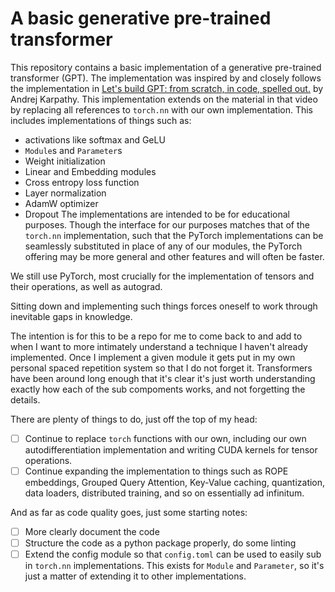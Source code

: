 # A basic generative pre-trained transformer

This repository contains a basic implementation of a generative pre-trained
transformer (GPT). The implementation was inspired by and closely follows the
implementation in [Let's build GPT: from scratch, in code, spelled
out.](https://www.youtube.com/watch?v=kCc8FmEb1nY) by Andrej Karpathy. This
implementation extends on the material in that video by replacing all
references to `torch.nn` with our own implementation. This includes
implementations of things such as:
- activations like softmax and GeLU
- `Module`s and `Parameter`s
- Weight initialization
- Linear and Embedding modules
- Cross entropy loss function
- Layer normalization
- AdamW optimizer
- Dropout
The implementations are intended to be for educational purposes. Though the
interface for our purposes matches that of the `torch.nn` implementation, such
that the PyTorch implementations can be seamlessly substituted in place of any
of our modules, the PyTorch offering may be more general and other features and
will often be faster.

We still use PyTorch, most crucially for the implementation of tensors and
their operations, as well as autograd.

Sitting down and implementing such things forces oneself to work through
inevitable gaps in knowledge.

The intention is for this to be a repo for me to come back to and add to when I want to
more intimately understand a technique I haven't already implemented. Once I
implement a given module it gets put in my own personal spaced repetition
system so that I do not forget it. Transformers have been around long enough
that it's clear it's just worth understanding exactly how each of the sub
compoments works, and not forgetting the details.

There are plenty of things to do, just off the top of my head:
- [ ] Continue to replace `torch` functions with our own, including our own
  autodifferentiation implementation and writing CUDA kernels for tensor
  operations.
- [ ] Continue expanding the implementation to things such as ROPE embeddings,
  Grouped Query Attention, Key-Value caching, quantization, data loaders,
  distributed training, and so on
  essentially ad infinitum.

And as far as code quality goes, just some starting notes:
- [ ] More clearly document the code
- [ ] Structure the code as a python package properly, do some linting
- [ ] Extend the config module so that `config.toml` can be used to easily sub
  in `torch.nn` implementations. This exists for `Module` and `Parameter`, so
  it's just a matter of extending it to other implementations.
